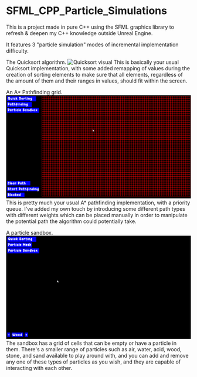 # SFML_CPP_Particle_Simulations
This is a project made in pure C++ using the SFML graphics library to refresh &amp; deepen my C++ knowledge outside Unreal Engine.

It features 3 "particle simulation" modes of incremental implementation difficulty.

The Quicksort algorithm.
![Quicksort visual](/images/Particles_Sorting.gif)
This is basically your usual Quicksort implementation, with some added remapping of values during the creation of sorting elements to make sure that all elements, regardless of the amount of them and their ranges in values, should fit within the screen.

An A* Pathfinding grid.
![Mesh](/images/Particles_Pathfinding.gif)
This is pretty much your usual A* pathfinding implementation, with a priority queue. I've added my own touch by introducing some different path types with different weights which can be placed manually in order to manipulate the potential path the algorithm could potentially take.

A particle sandbox.
![Sandbox](/images/Particles_Sandbox.gif)
The sandbox has a grid of cells that can be empty or have a particle in them. There's a smaller range of particles such as air, water, acid, wood, stone, and sand available to play around with, and you can add and remove any one of these types of particles as you wish, and they are capable of interacting with each other.
